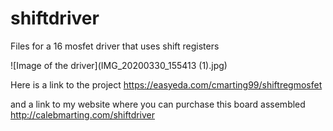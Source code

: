 # shiftdriver
Files for a 16 mosfet driver that uses shift registers

![Image of the driver](IMG_20200330_155413 (1).jpg)

Here is a link to the project
https://easyeda.com/cmarting99/shiftregmosfet

and a link to my website where you can purchase this board assembled
http://calebmarting.com/shiftdriver
